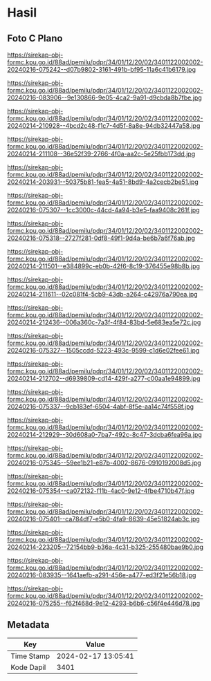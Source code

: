 # Hasil

## Foto C Plano

https://sirekap-obj-formc.kpu.go.id/88ad/pemilu/pdpr/34/01/12/20/02/3401122002002-20240216-075242--d07b9802-3161-491b-bf95-11a6c41b6179.jpg

https://sirekap-obj-formc.kpu.go.id/88ad/pemilu/pdpr/34/01/12/20/02/3401122002002-20240216-083906--9e130866-9e05-4ca2-9a91-d9cbda8b7fbe.jpg

https://sirekap-obj-formc.kpu.go.id/88ad/pemilu/pdpr/34/01/12/20/02/3401122002002-20240214-210928--4bcd2c48-f1c7-4d5f-8a8e-94db32447a58.jpg

https://sirekap-obj-formc.kpu.go.id/88ad/pemilu/pdpr/34/01/12/20/02/3401122002002-20240214-211108--36e52f39-2766-4f0a-aa2c-5e25fbb173dd.jpg

https://sirekap-obj-formc.kpu.go.id/88ad/pemilu/pdpr/34/01/12/20/02/3401122002002-20240214-203931--50375b81-fea5-4a51-8bd9-4a2cecb2be51.jpg

https://sirekap-obj-formc.kpu.go.id/88ad/pemilu/pdpr/34/01/12/20/02/3401122002002-20240216-075307--1cc3000c-44cd-4a94-b3e5-faa9408c261f.jpg

https://sirekap-obj-formc.kpu.go.id/88ad/pemilu/pdpr/34/01/12/20/02/3401122002002-20240216-075318--2727f281-0df8-49f1-9d4a-be6b7a6f76ab.jpg

https://sirekap-obj-formc.kpu.go.id/88ad/pemilu/pdpr/34/01/12/20/02/3401122002002-20240214-211501--e384899c-eb0b-42f6-8c19-376455e98b8b.jpg

https://sirekap-obj-formc.kpu.go.id/88ad/pemilu/pdpr/34/01/12/20/02/3401122002002-20240214-211611--02c081f4-5cb9-43db-a264-c42976a790ea.jpg

https://sirekap-obj-formc.kpu.go.id/88ad/pemilu/pdpr/34/01/12/20/02/3401122002002-20240214-212436--006a360c-7a3f-4f84-83bd-5e683ea5e72c.jpg

https://sirekap-obj-formc.kpu.go.id/88ad/pemilu/pdpr/34/01/12/20/02/3401122002002-20240216-075327--1505ccdd-5223-493c-9599-c1d6e02fee61.jpg

https://sirekap-obj-formc.kpu.go.id/88ad/pemilu/pdpr/34/01/12/20/02/3401122002002-20240214-212702--d6939809-cd14-429f-a277-c00aa1e94899.jpg

https://sirekap-obj-formc.kpu.go.id/88ad/pemilu/pdpr/34/01/12/20/02/3401122002002-20240216-075337--9cb183ef-6504-4abf-8f5e-aa14c74f558f.jpg

https://sirekap-obj-formc.kpu.go.id/88ad/pemilu/pdpr/34/01/12/20/02/3401122002002-20240214-212929--30d608a0-7ba7-492c-8c47-3dcba6fea96a.jpg

https://sirekap-obj-formc.kpu.go.id/88ad/pemilu/pdpr/34/01/12/20/02/3401122002002-20240216-075345--59ee1b21-e87b-4002-8676-0910192008d5.jpg

https://sirekap-obj-formc.kpu.go.id/88ad/pemilu/pdpr/34/01/12/20/02/3401122002002-20240216-075354--ca072132-f11b-4ac0-9e12-4fbe4710b47f.jpg

https://sirekap-obj-formc.kpu.go.id/88ad/pemilu/pdpr/34/01/12/20/02/3401122002002-20240216-075401--ca784df7-e5b0-4fa9-8639-45e51824ab3c.jpg

https://sirekap-obj-formc.kpu.go.id/88ad/pemilu/pdpr/34/01/12/20/02/3401122002002-20240214-223205--72154bb9-b36a-4c31-b325-255480bae9b0.jpg

https://sirekap-obj-formc.kpu.go.id/88ad/pemilu/pdpr/34/01/12/20/02/3401122002002-20240216-083935--1641aefb-a291-456e-a477-ed3f21e56b18.jpg

https://sirekap-obj-formc.kpu.go.id/88ad/pemilu/pdpr/34/01/12/20/02/3401122002002-20240216-075255--f62f468d-9e12-4293-b6b6-c56f4e446d78.jpg


## Metadata

| Key        | Value               |
| ---------- | ------------------- |
| Time Stamp | 2024-02-17 13:05:41 |
| Kode Dapil | 3401                |



